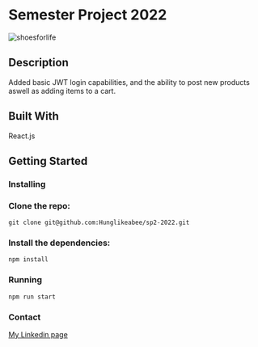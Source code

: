 # Semester Project 2022

![shoesforlife](https://user-images.githubusercontent.com/74536958/193814447-882cc0ef-4fa6-4399-afde-f7c42076e884.png)


## Description

Added basic JWT login capabilities, and the ability to post new products aswell as adding items to a cart.


## Built With

React.js

## Getting Started

### Installing

### Clone the repo:
    
    git clone git@github.com:Hunglikeabee/sp2-2022.git

### Install the dependencies:

    npm install

### Running

    npm run start

### Contact

[My Linkedin page](https://www.linkedin.com/in/hans-christian-osbak-b318ab1b9/ "My Linkedin page")
